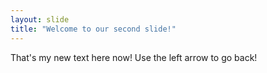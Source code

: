 ```yaml
---
layout: slide
title: "Welcome to our second slide!"
---
```

That's my new text here now!
Use the left arrow to go back!
